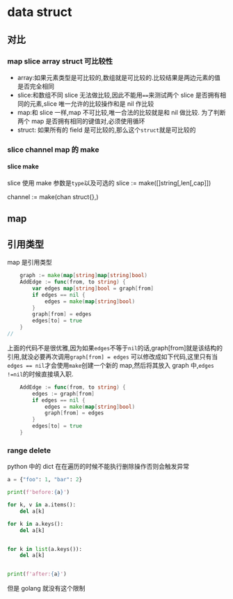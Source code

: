 # data struct

## 对比

### map slice array struct 可比较性

- array:如果元素类型是可比较的,数组就是可比较的.比较结果是两边元素的值是否完全相同
- slice:和数组不同 slice 无法做比较,因此不能用`==`来测试两个 slice 是否拥有相同的元素,slice 唯一允许的比较操作和是 nil 作比较
- map:和 slice 一样,map 不可比较,唯一合法的比较就是和 nil 做比较. 为了判断两个 map 是否拥有相同的键值对,必须使用循环
- struct: 如果所有的 field 是可比较的,那么这个`struct`就是可比较的

### slice channel map 的 make

#### slice make

slice 使用 make 参数是`type`以及可选的
slice := make([]string[,len[,cap]])


channel := make(chan struct{},)

## map

## 引用类型

map 是引用类型

```go
	graph := make(map[string]map[string]bool)
	AddEdge := func(from, to string) {
		var edges map[string]bool = graph[from]
		if edges == nil {
			edges = make(map[string]bool)
		}
		graph[from] = edges
		edges[to] = true
	}
//
```

上面的代码不是很优雅,因为如果`edges`不等于`nil`的话,graph[from]就是该结构的引用,就没必要再次调用`graph[from] = edges`
可以修改成如下代码,这里只有当`edges == nil`才会使用`make`创建一个新的 map,然后将其放入 graph 中,`edges !=nil`的时候直接填入职.
```go
	AddEdge := func(from, to string) {
		edges := graph[from]
		if edges == nil {
			edges = make(map[string]bool)
			graph[from] = edges
		}
		edges[to] = true
	}
```

### range delete

python 中的 dict 在在遍历的时候不能执行删除操作否则会触发异常

```py
a = {"foo": 1, "bar": 2}

print(f'before:{a}')

for k, v in a.items():
    del a[k]

for k in a.keys():
    del a[k]


for k in list(a.keys()):
    del a[k]


print(f'after:{a}')

```

但是 golang 就没有这个限制